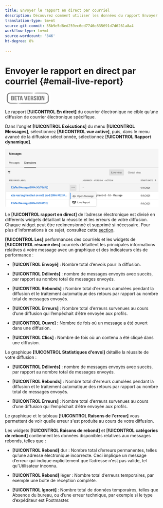 ```yaml
---
title: Envoyer le rapport en direct par courriel
description: Découvrez comment utiliser les données du rapport Envoyer par messagerie
translation-type: tm+mt
source-git-commit: 55b9e5d8ed259ec6ed7746e835691d7d6261a8a4
workflow-type: tm+mt
source-wordcount: '346'
ht-degree: 8%

---
```


# Envoyer le rapport en direct par courriel {#email-live-report}

![](../assets/do-not-localize/badge.png)

Le rapport **[!UICONTROL En direct]** du courrier électronique ne cible qu’une diffusion de courrier électronique spécifique.

Dans l&#39;onglet **[!UICONTROL Exécutions]** du menu **[!UICONTROL Messages]**, sélectionnez **[!UICONTROL vue active]**, puis, dans le menu avancé de la diffusion sélectionnée, sélectionnez **[!UICONTROL Rapport dynamique]**.

![](../assets/live_report.png)

Le **[!UICONTROL rapport en direct]** de l’adresse électronique est divisé en différents widgets détaillant la réussite et les erreurs de votre diffusion. Chaque widget peut être redimensionné et supprimé si nécessaire. Pour plus d&#39;informations à ce sujet, consultez cette [section](live-report.md#modify-dashboard).

**[!UICONTROL Les]** performances des courriels et les widgets de  **[!UICONTROL résumé des]** courriels détaillent les principales informations relatives à votre message avec un graphique et des indicateurs clés de performance :

* **[!UICONTROL Envoyé]** : Nombre total d’envois pour la diffusion.

* **[!UICONTROL Délivrés]** : nombre de messages envoyés avec succès, par rapport au nombre total de messages envoyés.

* **[!UICONTROL Rebonds]** : Nombre total d&#39;erreurs cumulées pendant la diffusion et le traitement automatique des retours par rapport au nombre total de messages envoyés.

* **[!UICONTROL Erreurs]** : Nombre total d’erreurs survenues au cours d’une diffusion qui l’empêchait d’être envoyée aux profils.

* **[!UICONTROL Ouvre]** : Nombre de fois où un message a été ouvert dans une diffusion.

* **[!UICONTROL Clics]** : Nombre de fois où un contenu a été cliqué dans une diffusion.

Le graphique **[!UICONTROL Statistiques d&#39;envoi]** détaille la réussite de votre diffusion :

* **[!UICONTROL Délivrés]** : nombre de messages envoyés avec succès, par rapport au nombre total de messages envoyés.

* **[!UICONTROL Rebonds]** : Nombre total d&#39;erreurs cumulées pendant la diffusion et le traitement automatique des retours par rapport au nombre total de messages envoyés.

* **[!UICONTROL Erreurs]** : Nombre total d’erreurs survenues au cours d’une diffusion qui l’empêchait d’être envoyée aux profils.

Le graphique et le tableau **[!UICONTROL Raisons de l&#39;erreur]** vous permettent de voir quelle erreur s&#39;est produite au cours de votre diffusion.

Les widgets **[!UICONTROL Raisons de rebond]** et **[!UICONTROL catégories de rebond]** contiennent les données disponibles relatives aux messages rebonds, telles que :

* **[!UICONTROL Rebond]** dur : Nombre total d’erreurs permanentes, telles qu’une adresse électronique incorrecte. Ceci implique un message d’erreur qui indique explicitement que l’adresse n’est pas valide, tel qu’Utilisateur inconnu.

* **[!UICONTROL Rebond]** léger : Nombre total d’erreurs temporaires, par exemple une boîte de réception complète.

* **[!UICONTROL Ignoré]** : Nombre total de données temporaires, telles que Absence du bureau, ou d’une erreur technique, par exemple si le type d’expéditeur est Postmaster.
